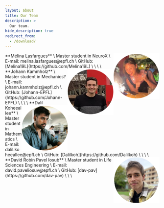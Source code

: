 ```yaml
---
layout: about
title: Our Team
description: >
  Our team.
hide_description: true
redirect_from:
  - /download/
---
```


<img style="float: right;" src="https://raw.githubusercontent.com/epfl-ada/ada-2022-project-borroworrob/main/docs/assets/img/melina.png" width=150/>
**Mélina Lasfargues**
\
Master student in NeuroX
\
E-mail: melina.lasfargues@epfl.ch
\
GitHub: [Melina19L](https://github.com/Melina19L)
\
\
\
\
<img style="float: right;" src="https://raw.githubusercontent.com/epfl-ada/ada-2022-project-borroworrob/main/docs/assets/img/johann.png" width=150/>
**Johann Kammholz**
\
Master student in Mechanics?
\
E-mail: johann.kammholz@epfl.ch
\
GitHub: [Johann-EPFL](https://github.com/Johann-EPFL)
\
\
\
\
<img style="float: right;" src="https://raw.githubusercontent.com/epfl-ada/ada-2022-project-borroworrob/main/docs/assets/img/dalil.png" width=150/>
**Dalil Koheeallee**
\
Master student in Mathematics
\
E-mail: dalil.koheeallee@epfl.ch
\
GitHub: [Dalilkoh](https://github.com/Dalilkoh)
\
\
\
\
<img style="float: right;" src="https://raw.githubusercontent.com/epfl-ada/ada-2022-project-borroworrob/main/docs/assets/img/david.png" width=150/>
**David Robin Pavel Iosub**
\
Master student in Life Sciences Engineering
\
E-mail: david.paveliosuv@epfl.ch
\
GitHub: [dav-pav](https://github.com/dav-pav)
\
\
\
